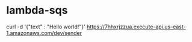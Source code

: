 # lambda-sqs
curl -d '{"text" : "Hello world!"}' https://7hhxrjzzua.execute-api.us-east-1.amazonaws.com/dev/sender
